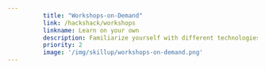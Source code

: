 ```yaml
---
          title: "Workshops-on-Demand"
          link: /hackshack/workshops  
          linkname: Learn on your own
          description: Familiarize yourself with different technologies using Jupyter Notebooks for a unique, hands-on technical training experience.  
          priority: 2
          image: '/img/skillup/workshops-on-demand.png'
---
```

          